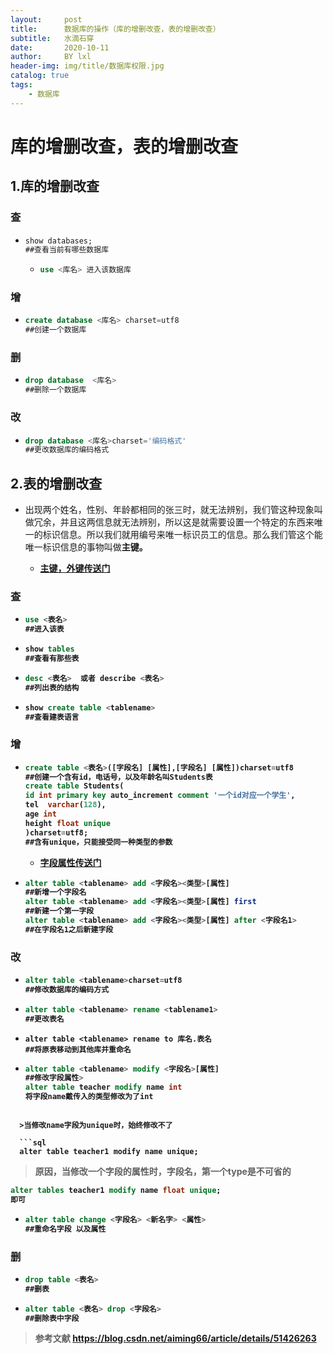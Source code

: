 ```yaml
---
layout:     post
title:      数据库的操作（库的增删改查，表的增删改查）
subtitle:   水滴石穿
date:       2020-10-11
author:     BY lxl
header-img: img/title/数据库权限.jpg
catalog: true
tags:
    - 数据库
---
```


#  库的增删改查，表的增删改查

## 1.库的增删改查

###  查

- ```sql
  show databases;
  ##查看当前有哪些数据库
  ```
  
  - ```sql
    use <库名> 进入该数据库
    ```
###  增

- ``` sql
  create database <库名> charset=utf8
  ##创建一个数据库
  ```


### 删

- ```sql
  drop database  <库名>
  ##删除一个数据库
  ```

  

###  改

- ```sql
  drop database <库名>charset='编码格式'
  ##更改数据库的编码格式
  ```

  

##  2.表的增删改查

- 出现两个姓名，性别、年龄都相同的张三时，就无法辨别，我们管这种现象叫做冗余，并且这两信息就无法辨别，所以这是就需要设置一个特定的东西来唯一的标识信息。所以我们就用编号来唯一标识员工的信息。那么我们管这个能唯一标识信息的事物叫做<Strong>主键<Strong>。
  - [主键，外键传送门](https://www.runoob.com/mysql/mysql-data-types.html)

###  查 

- ```sql
  use <表名>
  ##进入该表
  ```

- ```sql
  show tables
  ##查看有那些表
  ```

- ```sql
  desc <表名>  或者 describe <表名> 
  ##列出表的结构
  ```

- ```sql
  show create table <tablename> 
  ##查看建表语言
  ```

###  增

- ```sql
  create table <表名>([字段名] [属性],[字段名] [属性])charset=utf8
  ##创建一个含有id，电话号，以及年龄名叫Students表
  create table Students(
  id int primary key auto_increment comment '一个id对应一个学生',
  tel  varchar(128),
  age int
  height float unique
  )charset=utf8;
  ##含有unique，只能接受同一种类型的参数 
  ```

  - [字段属性传送门](https://www.runoob.com/mysql/mysql-data-types.html)

- ```sql
  alter table <tablename> add <字段名><类型>[属性] 
  ##新增一个字段名
  alter table <tablename> add <字段名><类型>[属性] first 
  ##新建一个第一字段
  alter table <tablename> add <字段名><类型>[属性] after <字段名1>
  ##在字段名1之后新建字段
  ```

  

###  改

- ```sql
  alter table <tablename>charset=utf8
  ##修改数据库的编码方式
  ```

- ```sql
  alter table <tablename> rename <tablename1>
  ##更改表名
  ```

- ```MYSQL
  alter table <tablename> rename to 库名.表名
  ##将原表移动到其他库并重命名
  ```

- ```sql
  alter table <tablename> modify <字段名>[属性]
  ##修改字段属性>
  alter table teacher modify name int
  将字段name戴传入的类型修改为了int
```
  
  >当修改name字段为unique时，始终修改不了
  
  ```sql
  alter table teacher1 modify name unique;
  ```
  
  >原因，当修改一个字段的属性时，字段名，第一个type是不可省的
  
  ```sql
  alter tables teacher1 modify name float unique;
  即可
  ```
  
- ```sql
  alter table change <字段名> <新名字> <属性>
  ##重命名字段 以及属性
  ```

  

###  删

- ```sql
  drop table <表名>
  ##删表
  ```

- ```sql
  alter table <表名> drop <字段名>
  ##删除表中字段
  ```

  

>
>
>参考文献 https://blog.csdn.net/aiming66/article/details/51426263